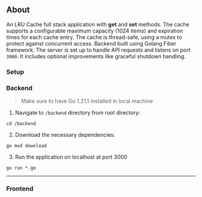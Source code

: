 ## About
An LRU Cache full stack application with **get** and **set** methods.
The cache supports a configurable maximum capacity (1024 items) and expiration times for each cache entry.
The cache is thread-safe, using a mutex to protect against concurrent access.
Backend built using Golang Fiber framework. The server is set up to handle API requests and listens on port `3000`.
It includes optional improvements like graceful shutdown handling.

### Setup

### Backend
> Make sure to have Go 1.21.1 installed in local machine
1. Navigate to `/backend` directory from root directory:

`cd /backend`

2. Download the necessary dependencies:

`go mod download`

3. Run the application on localhost at port 3000

`go run *.go`

---

### Frontend

